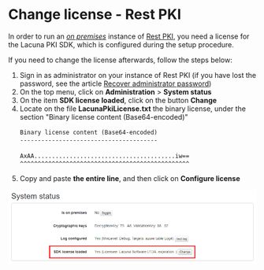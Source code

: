 ﻿# Change license - Rest PKI

In order to run an [*on premises*](index.md) instance of [Rest PKI](../index.md), you need a license for the
Lacuna PKI SDK, which is configured during the setup procedure.

If you need to change the license afterwards, follow the steps below:

1. Sign in as administrator on your instance of Rest PKI (if you have lost the password, see the article [Recover administrator password](admin-recover.md))
1. On the top menu, click on **Administration** &gt; **System status**
1. On the item **SDK license loaded**, click on the button **Change**
1. Locate on the file **LacunaPkiLicense.txt** the binary license, under the section "Binary license content (Base64-encoded)"
   ```
   Binary license content (Base64-encoded)
   ---------------------------------------
   
   AxAA........................................iw==
   ^^^^^^^^^^^^^^^^^^^^^^^^^^^^^^^^^^^^^^^^^^^^^^^^
   ```
1. Copy and paste **the entire line**, and then click on **Configure license**

![Image name](../../../../images/rest-pki/sdk-license.png)

